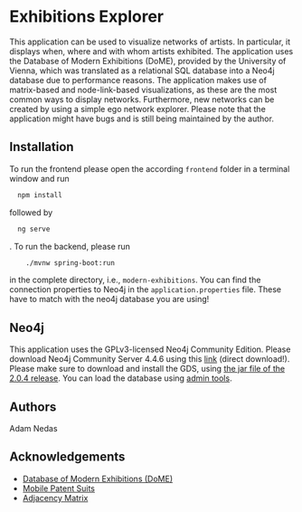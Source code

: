 
# Exhibitions Explorer

This application can be used to visualize networks of artists. 
In particular, it displays when, where and with whom artists
exhibited. The application uses the 
Database of Modern Exhibitions (DoME), 
provided by the University of Vienna, 
which was translated as a relational SQL database into a Neo4j database due to performance reasons.
The application makes use of matrix-based and node-link-based visualizations, as these are the most common ways to display networks. 
Furthermore, new networks can be created by using a simple ego network explorer.
Please note that the application might have bugs and is still being maintained by the author.





## Installation

To run the frontend please open the according ``frontend`` folder in a terminal window and
run

```bash
  npm install
```
followed by 
```bash
  ng serve
```
. To run the backend, please run 

```bash
    ./mvnw spring-boot:run
```

in the complete directory, i.e., ``modern-exhibitions``. 
You can find the connection properties to Neo4j in the ``application.properties`` file. These have to match with the neo4j database you are using!

## Neo4j

This application uses the GPLv3-licensed Neo4j Community Edition. Please download Neo4j Community Server 4.4.6 using this [link](https://neo4j.com/download-thanks/?edition=community&release=4.4.6&flavour=unix) (direct download!). Please make sure to download and install the GDS, using [the jar file of the 2.0.4 release](https://github.com/neo4j/graph-data-science/releases/tag/2.0.4).
You can load the database using [admin tools](https://neo4j.com/docs/operations-manual/current/backup-restore/restore-dump/).



## Authors
Adam Nedas



## Acknowledgements

 - [Database of Modern Exhibitions (DoME)](https://exhibitions.univie.ac.at/)
 - [Mobile Patent Suits](https://observablehq.com/@d3/mobile-patent-suits)
 - [Adjacency Matrix](https://bl.ocks.org/harrisoncramer/32bbcd8c360e6d8aa0d5b7a50725fe73)

